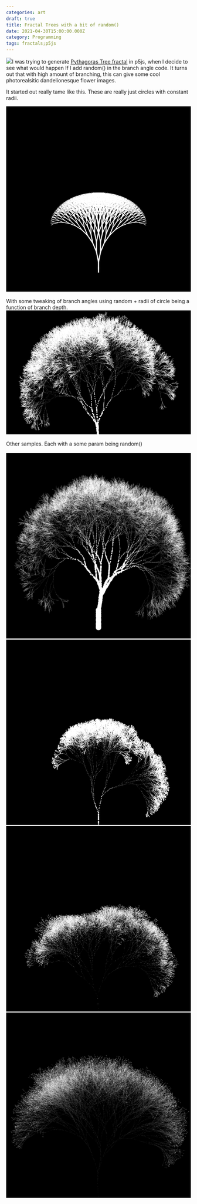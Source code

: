 ```yaml
---
categories: art
draft: true
title: Fractal Trees with a bit of random()
date: 2021-04-30T15:00:00.000Z
category: Programming
tags: fractals;p5js
---
```


![](/media/atul-vinayak-aU2Xvdhh-mQ-unsplash\(1\).jpg)I was trying to generate [Pythagoras Tree fractal](https://en.wikipedia.org/wiki/Pythagoras_tree_\(fractal\)) in p5js, when I decide to see what would happen If I add random() in the branch angle code. It turns out that with high amount of branching, this can give some cool photorealsitic dandelionesque flower images.

It started out really tame like this. These are really just circles with constant radii.

![](/media/EysQW6KUUAA9Km_.png)

With some tweaking of branch angles using random + radii of circle being a function of branch depth.\
![](/media/EytMtstVIAYFtTk.png)

Other samples. Each with a some param being random()\
\
![](/media/EyxflmqU4AI4FNp.png)![](/media/EyxfXrnVgAM9am_.png)![](/media/EyxfZEmVcAoxTaD.png)![](/media/EyxfcZAUYAEABIU.png)
